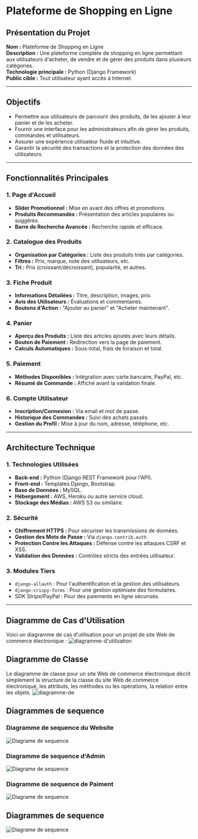 # Plateforme de Shopping en Ligne

## Présentation du Projet
**Nom :** Plateforme de Shopping en Ligne  
**Description :** Une plateforme complète de shopping en ligne permettant aux utilisateurs d'acheter, de vendre et de gérer des produits dans plusieurs catégories.  
**Technologie principale :** Python (Django Framework)  
**Public cible :** Tout utilisateur ayant accès à Internet.

---

## Objectifs
- Permettre aux utilisateurs de parcourir des produits, de les ajouter à leur panier et de les acheter.
- Fournir une interface pour les administrateurs afin de gérer les produits, commandes et utilisateurs.
- Assurer une expérience utilisateur fluide et intuitive.
- Garantir la sécurité des transactions et la protection des données des utilisateurs.

---

## Fonctionnalités Principales

### 1. Page d'Accueil
- **Slider Promotionnel :** Mise en avant des offres et promotions.
- **Produits Recommandés :** Présentation des articles populaires ou suggérés.
- **Barre de Recherche Avancée :** Recherche rapide et efficace.

### 2. Catalogue des Produits
- **Organisation par Catégories :** Liste des produits triés par catégories.
- **Filtres :** Prix, marque, note des utilisateurs, etc.
- **Tri :** Prix (croissant/décroissant), popularité, et autres.

### 3. Fiche Produit
- **Informations Détailées :** Titre, description, images, prix.
- **Avis des Utilisateurs :** Évaluations et commentaires.
- **Boutons d'Action :** "Ajouter au panier" et "Acheter maintenant".

### 4. Panier
- **Aperçu des Produits :** Liste des articles ajoutés avec leurs détails.
- **Bouton de Paiement :** Redirection vers la page de paiement.
- **Calculs Automatiques :** Sous-total, frais de livraison et total.

### 5. Paiement
- **Méthodes Disponibles :** Intégration avec carte bancaire, PayPal, etc.
- **Résumé de Commande :** Affiché avant la validation finale.

### 6. Compte Utilisateur
- **Inscription/Connexion :** Via email et mot de passe.
- **Historique des Commandes :** Suivi des achats passés.
- **Gestion du Profil :** Mise à jour du nom, adresse, téléphone, etc.

---

## Architecture Technique

### 1. Technologies Utilisées
- **Back-end :** Python (Django REST Framework pour l'API).
- **Front-end :** Templates Django, Bootstrap.
- **Base de Données :** MySQL.
- **Hébergement :** AWS, Heroku ou autre service cloud.
- **Stockage des Médias :** AWS S3 ou similaire.

### 2. Sécurité
- **Chiffrement HTTPS :** Pour sécuriser les transmissions de données.
- **Gestion des Mots de Passe :** Via `django.contrib.auth`.
- **Protection Contre les Attaques :** Défense contre les attaques CSRF et XSS.
- **Validation des Données :** Contrôles stricts des entrées utilisateur.

### 3. Modules Tiers
- `django-allauth` : Pour l'authentification et la gestion des utilisateurs.
- `django-crispy-forms` : Pour une gestion optimisée des formulaires.
- SDK Stripe/PayPal : Pour des paiements en ligne sécurisés.

---

## Diagramme de Cas d'Utilisation
Voici un diagramme de cas d'utilisation pour un projet de site Web de commerce électronique :
![diagramme-d'utilisation](diagramme-d'utilisation.jpeg)

## Diagramme de Classe
Le diagramme de classe pour un site Web de commerce électronique décrit simplement la structure de la classe du site Web de commerce électronique, les attributs, les méthodes ou les opérations, la relation entre les objets.
![diagramme-de](diagramme-de-classe.png)

## Diagrammes de sequence
### Diagramme de sequence du Website
![Diagrame de sequence](diagramme-de-sequence.png)
### Diagramme de sequence d'Admin
![Diagrame de sequence](diagramme-de-sequence-admin.png)
### Diagramme de sequence de Paiment
![Diagrame de sequence](diagramme-de-sequence-paiment.png)
## Diagrammes de sequence
![Diagrame de sequence](diagramme-d'activite.png)


